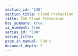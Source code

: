 ```yaml
---
section_id: "530"
section_title: Flood Protection
title: 530 Flood Protection
has_summary: true
is_element: true
series_id: "500"
series_title: 
page_in_manual: 530-1
document_depth: 2
---
```

